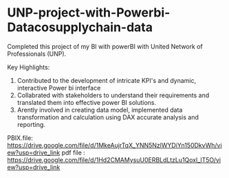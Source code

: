 # UNP-project-with-Powerbi-Datacosupplychain-data

Completed this project of my BI with powerBI with United Network of Professionals  (UNP).

Key Highlights:

1. Contributed to the development of intricate KPI's and dynamic, interactive Power bi interface
2. Collabrated with stakeholders to understand their requirements and translated them into effective power BI solutions.
3. Arently involved in creating data model, implemented data transformation and calculation using DAX accurate analysis and reporting.

PBIX.file: https://drive.google.com/file/d/1MkeAujrTqX_YNN5NzlWYDiYn150DkvWh/view?usp=drive_link
pdf file : https://drive.google.com/file/d/1Hd2CMAMysuU0ERBLdLtzLu1Qoxl_lT5O/view?usp=drive_link
